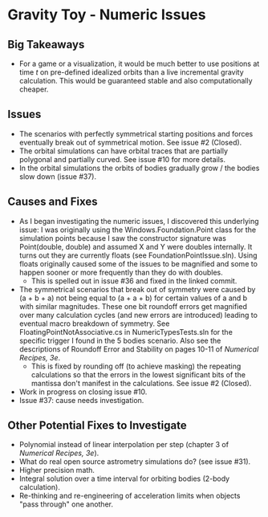 # Gravity Toy - Numeric Issues

## Big Takeaways
* For a game or a visualization, it would be much better to use positions at time _t_ on pre-defined idealized orbits than a live incremental gravity calculation. This would be guaranteed stable and also computationally cheaper.

## Issues
* The scenarios with perfectly symmetrical starting positions and forces eventually break out of symmetrical motion. See issue #2 (Closed).
* The orbital simulations can have orbital traces that are partially polygonal and partially curved. See issue #10 for more details.
* In the orbital simulations the orbits of bodies gradually grow / the bodies slow down (issue #37).

## Causes and Fixes
* As I began investigating the numeric issues, I discovered this underlying issue: I was originally using the Windows.Foundation.Point class for the simulation points because I saw the constructor signature was Point(double, double) and assumed X and Y were doubles internally. It turns out they are currently floats (see FoundationPointIssue.sln). Using floats originally caused some of the issues to be magnified and some to happen sooner or more frequently than they do with doubles.
   * This is spelled out in issue #36 and fixed in the linked commit.
* The symmetrical scenarios that break out of symmetry were caused by (a + b + a) not being equal to (a + a + b) for certain values of a and b with similar magnitudes. These one bit roundoff errors get magnified over many calculation cycles (and new errors are introduced) leading to eventual macro breakdown of symmetry.  See FloatingPointNotAssociative.cs in NumericTypesTests.sln for the specific trigger I found in the 5 bodies scenario. Also see the descriptions of Roundoff Error and Stability on pages 10-11 of _Numerical Recipes, 3e_.
   * This is fixed by rounding off (to achieve masking) the repeating calculations so that the errors in the lowest significant bits of the mantissa don't manifest in the calculations. See issue #2 (Closed).
* Work in progress on closing issue #10.
* Issue #37: cause needs investigation.


## Other Potential Fixes to Investigate
* Polynomial instead of linear interpolation per step (chapter 3 of _Numerical Recipes, 3e_).
* What do real open source astrometry simulations do? (see issue #31).
* Higher precision math.
* Integral solution over a time interval for orbiting bodies (2-body calculation).
* Re-thinking and re-engineering of acceleration limits when objects "pass through" one another.
